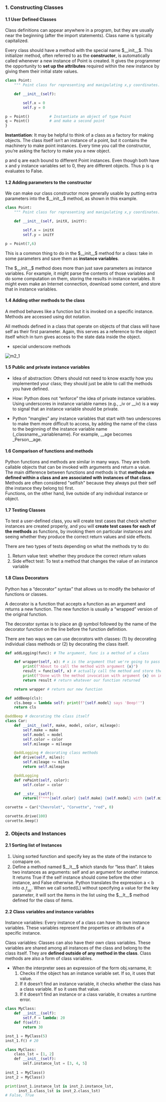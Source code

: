 ### 1. Constructing Classes

#### 1.1 User Defined Classes

Class definitions can appear anywhere in a program, but they are usually near the beginning (after the import statements). Class name is typically capitalized.  

Every class should have a method with the special name $__init__$. This initializer method, often referred to as the **constructor**, is automatically called whenever a new instance of Point is created. It gives the programmer the opportunity to **set up the attributes** required within the new instance by giving them their initial state values.

```Python
class Point:
    """ Point class for representing and manipulating x,y coordinates. """

    def __init__(self):

        self.x = 0
        self.y = 0

p = Point()         # Instantiate an object of type Point
q = Point()         # and make a second point
}
```

**Instantiation**: It may be helpful to think of a class as a factory for making objects. The class itself isn’t an instance of a point, but it contains the machinery to make point instances. Every time you call the constructor, you’re asking the factory to make you a new object. 

p and q are each bound to different Point instances. Even though both have x and y instance variables set to 0, they are different objects. Thus p is q evaluates to False.

#### 1.2 Adding parameters to the constructor

We can make our class constructor more generally usable by putting extra parameters into the $__init__$ method, as shown in this example.

```Python
class Point:
    """ Point class for representing and manipulating x,y coordinates. """

    def __init__(self, initX, initY):

        self.x = initX
        self.y = initY

p = Point(7,6)
```
This is a common thing to do in the $__init__$ method for a class: take in some parameters and save them as **instance variables**.  

The $__init__$ method does more than just save parameters as instance variables. For example, it might parse the contents of those variables and do some computation on them, storing the results in instance variables. It might even make an Internet connection, download some content, and store that in instance variables.

#### 1.4 Adding other methods to the class

A method behaves like a function but it is invoked on a specific instance. Methods are accessed using dot notation. 

All methods defined in a class that operate on objects of that class will have self as their first parameter. Again, this serves as a reference to the object itself which in turn gives access to the state data inside the object.

- special underscore methods
  
![m2_1](src/m2_1.png)


#### 1.5 Public and private instance variables

- Idea of abstraction: Others should not need to know exactly how you implemented your class; they should just be able to call the methods you have defined.

- How: Python does not “enforce” the idea of private instance variables. Using underscores in instance variable names (e.g., _iv or __iv) is a way to signal that an instance variable should be private.

- Python “mangles” any instance variables that start with two underscores to make them more difficult to access, by adding the name of the class to the beginning of the instance variable name (_classname__variablename). For example, __age becomes _Person__age. 


#### 1.6 Comparison of functions and methods
Python functions and methods are similar in many ways. They are both callable objects that can be invoked with arguments and return a value.  
The main difference between functions and methods is that **methods are defined within a class and are associated with instances of that class**. Methods are often considered "selfish" because they always put their self (the instance they belong to) first.  
Functions, on the other hand, live outside of any individual instance or object.  

#### 1.7 Testing Classes

To test a user-defined class, you will create test cases that check whether instances are created properly, and you will **create test cases for each of the methods** as functions, by invoking them on particular instances and seeing whether they produce the correct return values and side effects.

There are two types of tests depending on what the methods try to do:  
1. Return value test: whether they produce the correct return values
2. Side effect test: To test a method that changes the value of an instance variable

#### 1.8 Class Decorators

Python has a “decorator” syntax” that allows us to modify the behavior of functions or classes. 

A decorator is a function that accepts a function as an argument and returns a new function. The new function is usually a “wrapped” version of the original function. 

The decorator syntax is to place an @ symbol followed by the name of the decorator function on the line before the function definition. 

There are two ways we can use decorators with classes: (1) by decorating individual class methods or (2) by decorating the class itself.

```Python
def addLogging(func): # The argument, func is a method of a class

    def wrapper(self, x): # x is the argument that we're going to pass to func
        print(f"About to call the method with argument {x}")
        result = func(self, x) # actually call the method and store the result
        print(f"Done with the method invocation with argument {x} on instance {self}. Result: {result}")
        return result # return whatever our function returned

    return wrapper # return our new function

def addBeep(cls):
    cls.beep = lambda self: print(f"{self.model} says 'Beep!'")
    return cls

@addBeep # decorating the class itself
class Car:
    def __init__(self, make, model, color, mileage):
        self.make = make
        self.model = model
        self.color = color
        self.mileage = mileage

    @addLogging # decorating class methods
    def drive(self, miles):
        self.mileage += miles
        return self.mileage

    @addLogging
    def rePaint(self, color):
        self.color = color

    def __str__(self):
        return(f"***{self.color} {self.make} {self.model} with {self.mileage} miles***")

corvette = Car("Chevrolet", "Corvette", "red", 0)

corvette.drive(100)
corvette.beep()
```

### 2. Objects and Instances

#### 2.1 Sorting list of Instances
1. Using sorted function and specify key as the state of the instance to comapare on.
2. Define a method named $__lt__$ which stands for “less than”. It takes two instances as arguments: self and an argument for another instance. It returns True if the self instance should come before the other instance, and False otherwise. Python translates the expression a < b into $a.__lt__(b)$. When we call sorted(L) without specifying a value for the key parameter, it will sort the items in the list using the $__lt__$ method defined for the class of items.

#### 2.2 Class variables and instance variables

Instance variables: Every instance of a class can have its own instance variables. These variables represent the properties or attributes of a specific instance.  

Class variables: Classes can also have their own class variables. These variables are shared among all instances of the class and belong to the class itself. They are **defined outside of any method in the class**. Class methods are also a form of class variables. 

- When the interpreter sees an expression of the form obj.varname, it:
  1) Checks if the object has an instance variable set. If so, it uses that value.
  2) If it doesn’t find an instance variable, it checks whether the class has a class variable. If so it uses that value.
  3) If it doesn’t find an instance or a class variable, it creates a runtime error.

```Python
class MyClass:
    def __init__(self):
        self.f = lambda: 20
    def f(self):
        return 30

inst_1 = MyClass(5)
inst_1.f() # 20
```
```Python
class MyClass:
    class_lst = [1, 2]
    def __init__(self):
        self.instance_lst = [3, 4, 5]
        
inst_1 = MyClass()
inst_2 = MyClass()

print(inst_1.instance_lst is inst_2.instance_lst,
      inst_1.class_lst is inst_2.class_lst)
# False, True
```

